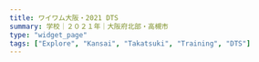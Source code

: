 ```yaml
---
title: ワイワム大阪・2021 DTS
summary: 学校｜２０２１年｜大阪府北部・高槻市
type: "widget_page"
tags: ["Explore", "Kansai", "Takatsuki", "Training", "DTS"]
---
```

